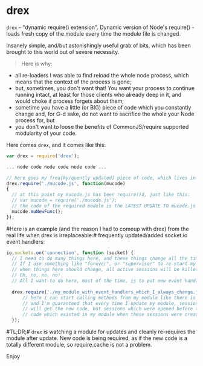 drex
====

`drex` - "dynamic require() extension".
Dynamic version of Node's require() - loads fresh copy of the module every time the module file is changed.

Insanely simple, and/but astonishingly useful grab of bits, which has been brought to this world out of severe necessity.
>Here is why:
- all re-loaders I was able to find reload the whole node process, which means that the context of the process is gone;
- but, sometimes, you don't want that! You want your process to continue running intact, at least for those clients who already deep in it, and would choke if process forgets about them;
- sometime you have a little (or BIG) piece of code which you constantly change and, for G-d sake, do not want to sacrifice the whole your Node process for, but
- you don't want to loose the benefits of CommonJS/require supported modularity of your code.

Here comes `drex`, and it comes like this:

```javascript
var drex = require('drex');

... node code node code node code ...

// here goes my frea[ky/quently updated] piece of code, which lives in a js file called mucode.js:
drex.require('./mucode.js', function(mucode)
{
  // at this point my mucode.js has been require()d, just like this: 
  // var mucode = require('./mucode.js');
  // the code of the required module is the LATEST UPDATE TO mucode.js
  mucode.muNewFunc();  
});
```

#Here is an example (and the reason I had to comeup with drex) from the real life when drex is irreplaceable:#
frequently updated/added socket.io event handlers:

```javascript
io.sockets.on('connection', function (socket) {
  // I need to do many things here, and these things change all the time!
  // If I use something like "forever", or "supervisor" to re-start my Node process every time 
  // when things here should change, all active sessions will be killed!
  // Oh, no, no, no!
  // All I want to do here, most of the time, is to put new event handler, which existing sessions do not even know about!
  
  drex.require('./my_module_with_event_handlers_which_I_always_change.js', function(mymod) {
      // here I can start calling methods from my module like there is no tomorrow!
      // and I'm guaranteed that every time I update my module, sessions which will come here after the update
      // will get the new code, but sessions which were opened before the update will still be working with the
      // code which existed in my module when these sessions were created. That's fair!
  });
```

#TL;DR;#
`drex` is watching a module for updates and cleanly re-requires the module after update.
New code is being required, as if the new code is a totally different module, so require.cache is not a problem.

Enjoy
